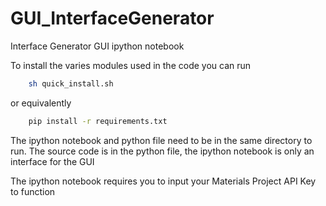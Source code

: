 # GUI_InterfaceGenerator
 Interface Generator GUI ipython notebook

To install the varies modules used in the code you can run
```bash
	sh quick_install.sh
```
or equivalently

```bash
	pip install -r requirements.txt
```

The ipython notebook and python file need to be in the same directory to run.
The source code is in the python file, the ipython notebook is only an interface for the GUI

The ipython notebook requires you to input your Materials Project API Key to function